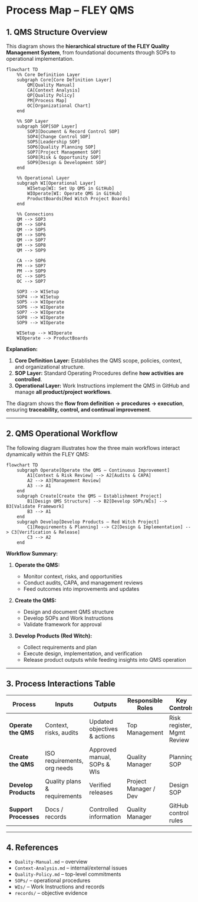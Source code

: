 # **Process Map – FLEY QMS**

## **1. QMS Structure Overview**

This diagram shows the **hierarchical structure of the FLEY Quality Management System**, from foundational documents through SOPs to operational implementation.

```mermaid
flowchart TD
    %% Core Definition Layer
    subgraph Core[Core Definition Layer]
        QM[Quality Manual]
        CA[Context Analysis]
        QP[Quality Policy]
        PM[Process Map]
        OC[Organizational Chart]
    end

    %% SOP Layer
    subgraph SOP[SOP Layer]
        SOP3[Document & Record Control SOP]
        SOP4[Change Control SOP]
        SOP5[Leadership SOP]
        SOP6[Quality Planning SOP]
        SOP7[Project Management SOP]
        SOP8[Risk & Opportunity SOP]
        SOP9[Design & Development SOP]
    end

    %% Operational Layer
    subgraph WI[Operational Layer]
        WISetup[WI: Set Up QMS in GitHub]
        WIOperate[WI: Operate QMS in GitHub]
        ProductBoards[Red Witch Project Boards]
    end

    %% Connections
    QM --> SOP3
    QM --> SOP4
    QM --> SOP5
    QM --> SOP6
    QM --> SOP7
    QM --> SOP8
    QM --> SOP9

    CA --> SOP6
    PM --> SOP7
    PM --> SOP9
    OC --> SOP5
    OC --> SOP7

    SOP3 --> WISetup
    SOP4 --> WISetup
    SOP5 --> WIOperate
    SOP6 --> WIOperate
    SOP7 --> WIOperate
    SOP8 --> WIOperate
    SOP9 --> WIOperate

    WISetup --> WIOperate
    WIOperate --> ProductBoards
```

**Explanation:**

1. **Core Definition Layer:** Establishes the QMS scope, policies, context, and organizational structure.
2. **SOP Layer:** Standard Operating Procedures define **how activities are controlled**.
3. **Operational Layer:** Work Instructions implement the QMS in GitHub and manage **all product/project workflows**.

The diagram shows the **flow from definition → procedures → execution**, ensuring **traceability, control, and continual improvement**.

---

## **2. QMS Operational Workflow**

The following diagram illustrates how the three main workflows interact dynamically within the FLEY QMS:

```mermaid
flowchart TD
    subgraph Operate[Operate the QMS – Continuous Improvement]
        A1[Context & Risk Review] --> A2[Audits & CAPA]
        A2 --> A3[Management Review]
        A3 --> A1
    end
    subgraph Create[Create the QMS – Establishment Project]
        B1[Design QMS Structure] --> B2[Develop SOPs/WIs] --> B3[Validate Framework]
        B3 --> A1
    end
    subgraph Develop[Develop Products – Red Witch Project]
        C1[Requirements & Planning] --> C2[Design & Implementation] --> C3[Verification & Release]
        C3 --> A2
    end
```

**Workflow Summary:**

1. **Operate the QMS:**

   * Monitor context, risks, and opportunities
   * Conduct audits, CAPA, and management reviews
   * Feed outcomes into improvements and updates

2. **Create the QMS:**

   * Design and document QMS structure
   * Develop SOPs and Work Instructions
   * Validate framework for approval

3. **Develop Products (Red Witch):**

   * Collect requirements and plan
   * Execute design, implementation, and verification
   * Release product outputs while feeding insights into QMS operation

---

## **3. Process Interactions Table**

| Process               | Inputs                       | Outputs                      | Responsible Roles     | Key Controls               | Intended Result       |
| --------------------- | ---------------------------- | ---------------------------- | --------------------- | -------------------------- | --------------------- |
| **Operate the QMS**   | Context, risks, audits       | Updated objectives & actions | Top Management        | Risk register, Mgmt Review | Continual improvement |
| **Create the QMS**    | ISO requirements, org needs  | Approved manual, SOPs & WIs  | Quality Manager       | Planning SOP               | Validated framework   |
| **Develop Products**  | Quality plans & requirements | Verified releases            | Project Manager / Dev | Design SOP                 | Compliant product     |
| **Support Processes** | Docs / records               | Controlled information       | Quality Manager       | GitHub control rules       | Traceable records     |

---

## **4. References**

* `Quality-Manual.md` – overview
* `Context-Analysis.md` – internal/external issues
* `Quality-Policy.md` – top-level commitments
* `SOPs/` – operational procedures
* `WIs/` – Work Instructions and records
* `records/` – objective evidence
